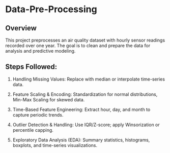 # Data-Pre-Processing

## Overview
This project preprocesses an air quality dataset with hourly sensor readings recorded over one year. The goal is to clean and prepare the data for analysis and predictive modeling.

## Steps Followed:

1. Handling Missing Values: Replace with median or interpolate time-series data.

2. Feature Scaling & Encoding: Standardization for normal distributions, Min-Max Scaling for skewed data.

3. Time-Based Feature Engineering: Extract hour, day, and month to capture periodic trends.

4. Outlier Detection & Handling: Use IQR/Z-score; apply Winsorization or percentile capping.

5. Exploratory Data Analysis (EDA): Summary statistics, histograms, boxplots, and time-series visualizations.
